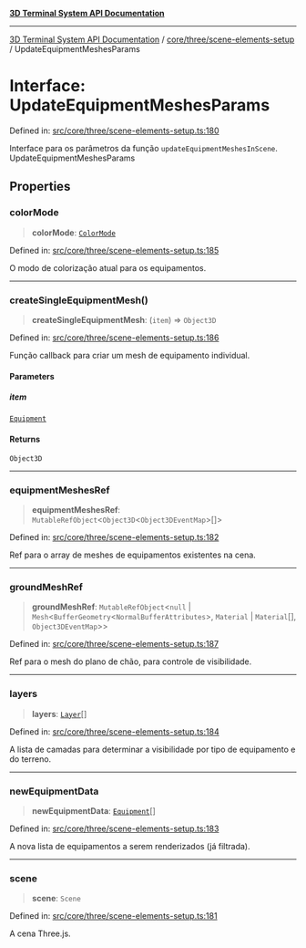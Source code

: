 [**3D Terminal System API Documentation**](../../../../README.md)

***

[3D Terminal System API Documentation](../../../../README.md) / [core/three/scene-elements-setup](../README.md) / UpdateEquipmentMeshesParams

# Interface: UpdateEquipmentMeshesParams

Defined in: [src/core/three/scene-elements-setup.ts:180](https://github.com/Dicommunitas/ThreeJS_Terminal_3D/blob/924f3613caa2db721a2c5fd220c2ea062aa5d81f/src/core/three/scene-elements-setup.ts#L180)

Interface para os parâmetros da função `updateEquipmentMeshesInScene`.
 UpdateEquipmentMeshesParams

## Properties

### colorMode

> **colorMode**: [`ColorMode`](../../../../lib/types/type-aliases/ColorMode.md)

Defined in: [src/core/three/scene-elements-setup.ts:185](https://github.com/Dicommunitas/ThreeJS_Terminal_3D/blob/924f3613caa2db721a2c5fd220c2ea062aa5d81f/src/core/three/scene-elements-setup.ts#L185)

O modo de colorização atual para os equipamentos.

***

### createSingleEquipmentMesh()

> **createSingleEquipmentMesh**: (`item`) => `Object3D`

Defined in: [src/core/three/scene-elements-setup.ts:186](https://github.com/Dicommunitas/ThreeJS_Terminal_3D/blob/924f3613caa2db721a2c5fd220c2ea062aa5d81f/src/core/three/scene-elements-setup.ts#L186)

Função callback para criar um mesh de equipamento individual.

#### Parameters

##### item

[`Equipment`](../../../../lib/types/interfaces/Equipment.md)

#### Returns

`Object3D`

***

### equipmentMeshesRef

> **equipmentMeshesRef**: `MutableRefObject`\<`Object3D`\<`Object3DEventMap`\>[]\>

Defined in: [src/core/three/scene-elements-setup.ts:182](https://github.com/Dicommunitas/ThreeJS_Terminal_3D/blob/924f3613caa2db721a2c5fd220c2ea062aa5d81f/src/core/three/scene-elements-setup.ts#L182)

Ref para o array de meshes de equipamentos existentes na cena.

***

### groundMeshRef

> **groundMeshRef**: `MutableRefObject`\<`null` \| `Mesh`\<`BufferGeometry`\<`NormalBufferAttributes`\>, `Material` \| `Material`[], `Object3DEventMap`\>\>

Defined in: [src/core/three/scene-elements-setup.ts:187](https://github.com/Dicommunitas/ThreeJS_Terminal_3D/blob/924f3613caa2db721a2c5fd220c2ea062aa5d81f/src/core/three/scene-elements-setup.ts#L187)

Ref para o mesh do plano de chão, para controle de visibilidade.

***

### layers

> **layers**: [`Layer`](../../../../lib/types/interfaces/Layer.md)[]

Defined in: [src/core/three/scene-elements-setup.ts:184](https://github.com/Dicommunitas/ThreeJS_Terminal_3D/blob/924f3613caa2db721a2c5fd220c2ea062aa5d81f/src/core/three/scene-elements-setup.ts#L184)

A lista de camadas para determinar a visibilidade por tipo de equipamento e do terreno.

***

### newEquipmentData

> **newEquipmentData**: [`Equipment`](../../../../lib/types/interfaces/Equipment.md)[]

Defined in: [src/core/three/scene-elements-setup.ts:183](https://github.com/Dicommunitas/ThreeJS_Terminal_3D/blob/924f3613caa2db721a2c5fd220c2ea062aa5d81f/src/core/three/scene-elements-setup.ts#L183)

A nova lista de equipamentos a serem renderizados (já filtrada).

***

### scene

> **scene**: `Scene`

Defined in: [src/core/three/scene-elements-setup.ts:181](https://github.com/Dicommunitas/ThreeJS_Terminal_3D/blob/924f3613caa2db721a2c5fd220c2ea062aa5d81f/src/core/three/scene-elements-setup.ts#L181)

A cena Three.js.
